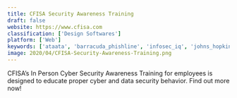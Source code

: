 ```yaml
---
title: CFISA Security Awareness Training
draft: false 
website: https://www.cfisa.com
classification: ['Design Softwares']
platform: ['Web']
keywords: ['ataata', 'barracuda_phishline', 'infosec_iq', 'johns_hopkins_university', 'knowbe4_phishing_security_test', 'knowbe4', 'popcorn_training', 'proofpoint_security_awareness_training_product', 'symantec_phishing_readiness', 'the_sans_institute', 'webroot_security_awareness_training']
image: 2020/04/CFISA-Security-Awareness-Training.png
---
```

CFISA’s In Person Cyber Security Awareness Training for employees is designed to educate proper cyber and data security behavior. Find out more now!